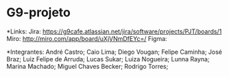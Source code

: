 # G9-projeto
*Links:
Jira: https://g9cafe.atlassian.net/jira/software/projects/PJT/boards/1
Miro: http://miro.com/app/board/uXjVNmDfEYc=/
Figma: 

*Integrantes:
André Castro;
Caio Lima;
Diego Vougan;
Felipe Caminha;
José Braz;
Luiz Felipe de Arruda;
Lucas Sukar;
Luiza Nogueira;
Lunna Rayna;
Marina Machado;
Miguel Chaves Becker;
Rodrigo Torres;
